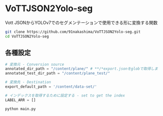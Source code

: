 # VoTTJSON2Yolo-seg

Vott JSONからYOLOv7でのセグメンテーションで使用できる形に変換する関数

```bash
git clone https://github.com/91nakashima/VoTTJSON2Yolo-seg.git
cd VoTTJSON2Yolo-seg
```

## 各種設定

```python
# 変換元 - Conversion source
annotated_dir_path = "/content/plane/" # **/*export.jsonをglobで取得します。
annotated_test_dir_path = "/content/plane_test/"

# 変換先 - Destination
export_default_path = '/content/data-set/'

# インデックスを取得するために設定する - set to get the index
LABEL_ARR = []
```

```bash
python main.py
```

